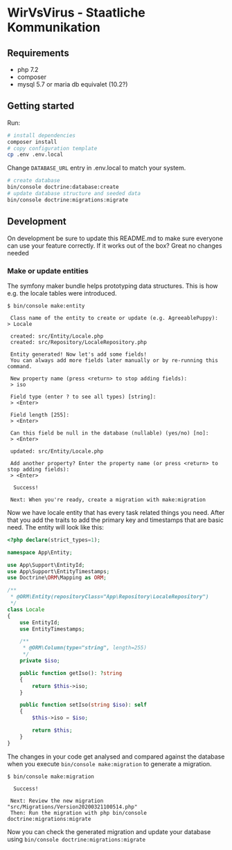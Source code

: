 # WirVsVirus - Staatliche Kommunikation

## Requirements

* php 7.2
* composer
* mysql 5.7 or maria db equivalet (10.2?)

## Getting started

Run:

```sh
# install dependencies
composer install
# copy configuration template
cp .env .env.local
```

Change `DATABASE_URL` entry in .env.local to match your system.

```sh
# create database
bin/console doctrine:database:create
# update database structure and seeded data
bin/console doctrine:migrations:migrate
```

## Development

On development be sure to update this README.md to make sure everyone can use your feature correctly.
If it works out of the box?
Great no changes needed

### Make or update entities

The symfony maker bundle helps prototyping data structures.
This is how e.g. the locale tables were introduced.

```
$ bin/console make:entity

 Class name of the entity to create or update (e.g. AgreeablePuppy):
> Locale

 created: src/Entity/Locale.php
 created: src/Repository/LocaleRepository.php
 
 Entity generated! Now let's add some fields!
 You can always add more fields later manually or by re-running this command.

 New property name (press <return> to stop adding fields):
 > iso

 Field type (enter ? to see all types) [string]:
 > <Enter>

 Field length [255]:
 > <Enter>

 Can this field be null in the database (nullable) (yes/no) [no]:
 > <Enter>

 updated: src/Entity/Locale.php

 Add another property? Enter the property name (or press <return> to stop adding fields):
 > <Enter>

  Success! 

 Next: When you're ready, create a migration with make:migration
```

Now we have locale entity that has every task related things you need.
After that you add the traits to add the primary key and timestamps that are basic need.
The entity will look like this:

```php
<?php declare(strict_types=1);

namespace App\Entity;

use App\Support\EntityId;
use App\Support\EntityTimestamps;
use Doctrine\ORM\Mapping as ORM;

/**
 * @ORM\Entity(repositoryClass="App\Repository\LocaleRepository")
 */
class Locale
{
    use EntityId;
    use EntityTimestamps;

    /**
     * @ORM\Column(type="string", length=255)
     */
    private $iso;

    public function getIso(): ?string
    {
        return $this->iso;
    }

    public function setIso(string $iso): self
    {
        $this->iso = $iso;

        return $this;
    }
}
```

The changes in your code get analysed and compared against the database when you execute `bin/console make:migration` to generate a migration.

```
$ bin/console make:migration          

  Success! 

 Next: Review the new migration "src/Migrations/Version20200321100514.php"
 Then: Run the migration with php bin/console doctrine:migrations:migrate
```

Now you can check the generated migration and update your database using `bin/console doctrine:migrations:migrate`
